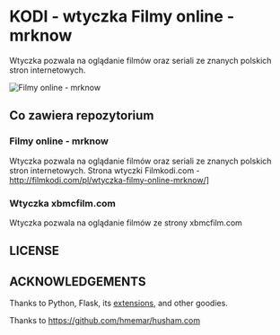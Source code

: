 # KODI - wtyczka Filmy online - mrknow

Wtyczka pozwala na oglądanie filmów oraz seriali ze znanych polskich stron internetowych.


![Filmy online - mrknow](http://filmkodi.com/wp-content/uploads/2015/08/mrknow.png)

## Co zawiera repozytorium

### Filmy online - mrknow
Wtyczka pozwala na oglądanie filmów oraz seriali ze znanych polskich stron internetowych.
Strona wtyczki Filmkodi.com - http://filmkodi.com/pl/wtyczka-filmy-online-mrknow/]

### Wtyczka xbmcfilm.com
Wtyczka pozwala na oglądanie filmów ze strony xbmcfilm.com


## LICENSE


## ACKNOWLEDGEMENTS

Thanks to Python, Flask, its [extensions](http://flask.pocoo.org/extensions/), and other goodies.

Thanks to https://github.com/hmemar/husham.com